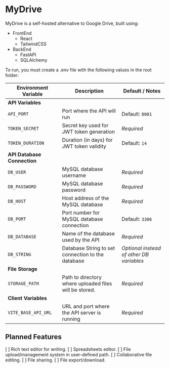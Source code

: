 # MyDrive

MyDrive is a self-hosted alternative to Google Drive, built using:
- FrontEnd
    - React
    - TailwindCSS
- BackEnd
    - FastAPI
    - SQLAlchemy


To run, you must create a .env file with the following values in the root folder:

| **Environment Variable** | **Description**                                         | **Default / Notes**                  |
|--------------------------|---------------------------------------------------------|--------------------------------------|
| **API Variables**        |                                                         |                                      |
| `API_PORT`               | Port where the API will run                             | Default: `8001`                      |
| `TOKEN_SECRET`           | Secret key used for JWT token generation                | *Required*                           |
| `TOKEN_DURATION`         | Duration (in days) for JWT token validity               | Default: `14`                        |
| **API Database Connection** |                                                      |                                      |
| `DB_USER`                | MySQL database username                                 | *Required*                           |
| `DB_PASSWORD`            | MySQL database password                                 | *Required*                           |
| `DB_HOST`                | Host address of the MySQL database                      | *Required*                           |
| `DB_PORT`                | Port number for MySQL database connection               | Default: `3306`                      |
| `DB_DATABASE`            | Name of the database used by the API                    | *Required*                           |
| `DB_STRING`              | Database String to set connection to the database       | *Optional instead of other DB variables*|
| **File Storage**         |                                                         |                                      |
| `STORAGE_PATH`           | Path to directory where uploaded files will be stored.  | *Required*                           |
| **Client Variables**     |                                                         |                                      |
| `VITE_BASE_API_URL`      | URL and port where the API server is running            | *Required*                           |


## Planned Features
[ ] Rich text editor for writing.
[ ] Spreadsheets editor.
[ ] File upload/management system in user-defined path.
[ ] Collaborative file editing.
[ ] File sharing.
[ ] File export/download.